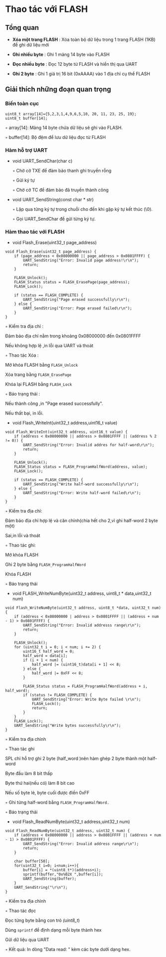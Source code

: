 
# Thao tác với FLASH

## Tổng quan


* **Xóa một trang FLASH** : Xóa toàn bộ dữ liệu trong 1 trang FLASH (1KB) để ghi dữ liệu mới

* **Ghi nhiều byte** :
Ghi 1 mảng 14 byte vào FLASH

* **Đọc nhiều byte** :
Đọc 12 byte từ FLASH và hiển thị qua UART

* **Ghi 2 byte** :
Ghi 1 giá trị 16 bit (0xAAAA) vào 1 địa chỉ cụ thể FLASH


## Giải thích những đoạn quan trọng

### Biến toàn cục
 
 ```
uint8_t array[14]={5,2,3,1,4,9,6,5,10, 20, 11, 23, 25, 19};
uint8_t buffer[14];

 ```
◦ array[14]: Mảng 14 byte chứa dữ liệu sẽ ghi vào FLASH.

◦ buffer[14]: Bộ đệm để lưu dữ liệu đọc từ FLASH

### Hàm hỗ trợ UART

* void UART_SendChar(char c)

  ◦ Chờ cờ TXE để đảm bảo thanh ghi truyền rỗng

  ◦ Gửi ký tự

  ◦ Chờ cờ TC để đảm bảo đã truyền thành công

* void UART_SendString(const char * str)
 
  ◦ Lặp qua từng ký tự trong chuỗi cho đến khi gặp ký tự kết thúc (\0).

  ◦ Gọi UART_SendChar để gửi từng ký tự.
  
### Hàm thao tác với FLASH

* void Flash_Erase(uint32_t page_address)

```
void Flash_Erase(uint32_t page_address) {
    if (page_address < 0x08000000 || page_address > 0x0801FFFF) {
        UART_SendString("Error: Invalid page address!\r\n");
        return;
    }
    
    FLASH_Unlock();
    FLASH_Status status = FLASH_ErasePage(page_address);
    FLASH_Lock();
    
    if (status == FLASH_COMPLETE) {
        UART_SendString("Page erased successfully\r\n");
    } else {
        UART_SendString("Error: Page erased failed\r\n");
    }
}

```

◦ Kiểm tra địa chỉ :

 Đảm bảo địa chỉ nằm trong khoảng 0x08000000 đến 0x0801FFFF

 Nếu không hợp lệ ,in lỗi qua UART và thoát


◦ Thao tác Xóa :

Mở khóa FLASH bằng `FLASH_Unlock`

Xóa trang bằng `FLASH_ErasePage`

Khóa lại FLASH bằng `FLASH_Lock`


◦  Báo trạng thái :

Nếu thành công ,in "Page erased successfully".

Nếu thất bại, in lỗi.


* void Flash_WriteInt(uint32_t address,uint16_t value)

```
void Flash_WriteInt(uint32_t address, uint16_t value) {
    if (address < 0x08000000 || address > 0x0801FFFF || (address % 2 != 0)) {
        UART_SendString("Error: Invalid addres for half-word\r\n");
        return;
    }
    
    FLASH_Unlock();
    FLASH_Status status = FLASH_ProgramHalfWord(address, value);
    FLASH_Lock();
    
    if (status == FLASH_COMPLETE) {
        UART_SendString("Write half-word successfully\r\n");
    } else {
        UART_SendString("Error: Write half-word failed\r\n");
    }
}
```

◦ Kiểm tra địa chỉ:
  
  Đảm bảo địa chỉ hợp lệ và căn chỉnh(chia hết cho 2,vì ghi half-word 2 byte một)
 
  Sai,in lỗi và thoát

◦ Thao tác ghi:

  Mở khóa FLASH

  Ghi 2 byte bằng `FLASH_ProgramHalfWord`

  Khóa FLASH

◦  Báo trạng thái


* void FLASH_WriteNumByte(uint32_t address, uint8_t * data,uint32_t num)

```
void Flash_WriteNumByte(uint32_t address, uint8_t *data, uint32_t num) {
    if (address < 0x08000000 | address > 0x0801FFFF || (address + num - 1) > 0x0801FFFF) {
        UART_SendString("Error: Invalid addresss range\r\n");
        return;
    }
    
    FLASH_Unlock();
    for (uint32_t i = 0; i < num; i += 2) {
        uint16_t half_word = 0;
        half_word = data[i];
        if (i + 1 < num) {
            half_word |= (uint16_t)data[i + 1] << 8;
        } else {
            half_word |= 0xFF << 8;
        }
        
        FLASH_Status status = FLASH_ProgramHalfWord(address + i, half_word);
        if (status != FLASH_COMPLETE) {
            UART_SendString("Error: Write Byte failed \r\n");
            FLASH_Lock();
            return;
        }
    }
    FLASH_Lock();
    UART_SendString("Write bytes successfully\r\n");
}

```

◦  Kiểm tra địa chỉnh

◦  Thao tác ghi

   SPL chỉ hỗ trợ ghi 2 byte (half_word )nên hàm ghép 2 byte thành một half-word

   Byte đầu làm 8 bit thấp

   Byte thứ hai(nếu có) làm 8 bit cao

   Nếu số byte lẻ, byte cuối được điền 0xFF

◦ Ghi từng half-word bằng `FLASH_ProgramHalfWord.`

◦ Báo trạng thái


* void Flash_ReadNumByte(uint32_t address,uint32_t num)

```
void Flash_ReadNumByte(uint32_t address, uint32_t num) {
    if (address < 0x08000000 || address > 0x0801FFFF || (address + num - 1) > 0x0801FFFF) {
        UART_SendString("Error: Invalid address range\r\n");
        return;
    }
    
    char buffer[50];
    for(uint32_t i=0; i<num;i++){
        buffer[i] = *(uint8_t*)(address+i);
        sprintf(buffer,"0x%02X ",buffer[i]);
        UART_SendString(buffer);
    }
    UART_SendString("\r\n");
}
```
◦ Kiểm tra địa chỉnh

◦ Thao tác đọc
 
  Đọc từng byte bằng con trỏ *(uint8_t*)
  
  Dùng `sprintf` để định dạng mỗi byte thành hex

  Gửi dữ liệu qua UART

◦ Kết quả: In dòng "Data read: " kèm các byte dưới dạng hex.
